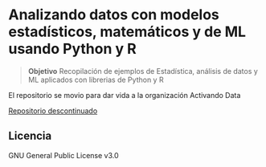# Analizando datos con modelos estadísticos, matemáticos y de ML usando Python y R

> **Objetivo**
Recopilación de ejemplos de Estadística, análisis de datos y ML aplicados con librerias de Python y R

El repositorio se movio para dar vida a la organización Activando Data

[Repositorio descontinuado](https://github.com/ActivandoData)

## Licencia

GNU General Public License v3.0
